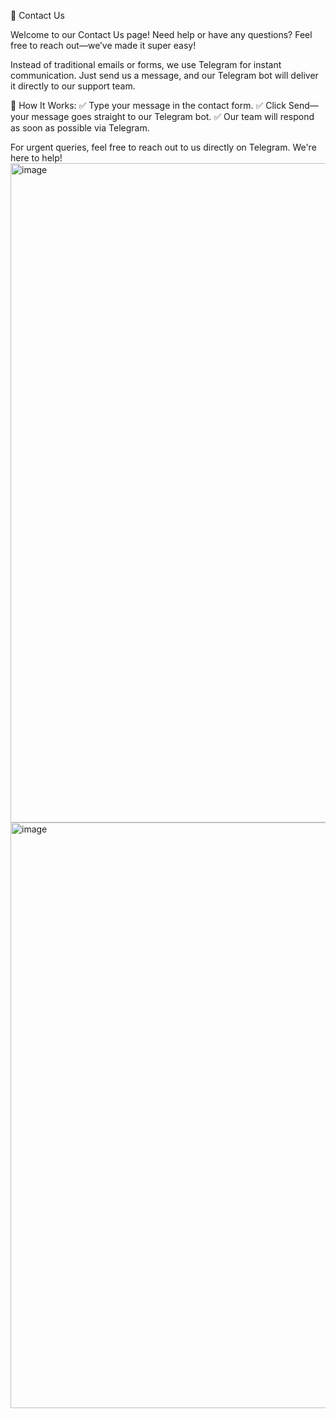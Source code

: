 📩 Contact Us

Welcome to our Contact Us page! Need help or have any questions? Feel free to reach out—we’ve made it super easy!

Instead of traditional emails or forms, we use Telegram for instant communication. Just send us a message, and our Telegram bot will deliver it directly to our support team.

🔹 How It Works:
✅ Type your message in the contact form.
✅ Click Send—your message goes straight to our Telegram bot.
✅ Our team will respond as soon as possible via Telegram.

For urgent queries, feel free to reach out to us directly on Telegram. We're here to help!
<img width="1055" alt="image" src="https://github.com/user-attachments/assets/e0423440-fbb0-4380-b7b4-73009720f816" />
<img width="937" alt="image" src="https://github.com/user-attachments/assets/64bad247-877b-4b7e-a674-248e4ee31235" />
